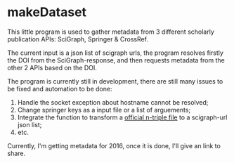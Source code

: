 # makeDataset
This little program is used to gather metadata from 3 different scholarly publication APIs: SciGraph, Springer &amp; CrossRef.

The current input is a json list of scigraph urls, the program resolves firstly the DOI from the SciGraph-response, 
and then requests metadata from the other 2 APIs based on the DOI.

The program is currently still in development, there are still many issues to be fixed and automation to be done:
  1. Handle the socket exception about hostname cannot be resolved;
  2. Change springer keys as a input file or a list of arguements;
  3. Integrate the function to transform a [official n-triple file](http://scigraph.springernature.com/explorer/downloads/) 
  to a scigraph-url json list;
  4. etc.

Currently, I'm getting metadata for 2016, once it is done, I'll give an link to share.
